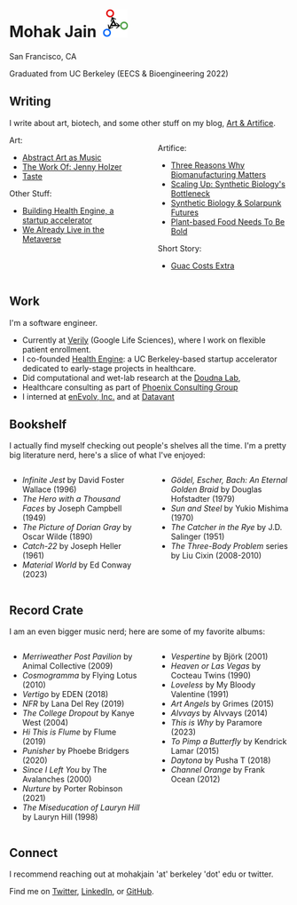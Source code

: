 # Mohak Jain <img className="" src="./simple-logo.png" alt="" height="50rem"/>

San Francisco, CA

Graduated from UC Berkeley (EECS & Bioengineering 2022)

## Writing

I write about art, biotech, and some other stuff on my blog, <a href="https://mohakjain.substack.com/" target="_blank">Art & Artifice</a>.

<div style="display: flex; justify-content: space-between;">

<div style="flex: 1; padding-right: 1rem;">
Art:

- <a href="https://mohakjain.substack.com/p/to-look-at-an-abstract-art-piece" target="_blank">Abstract Art as Music</a>
- <a href="https://mohakjain.substack.com/p/the-work-of-jenny-holzer" target="_blank">The Work Of: Jenny Holzer</a>
- <a href="https://mohakjain.substack.com/p/taste" target="_blank">Taste</a>

Other Stuff:

- <a href="https://mohakjain.substack.com/p/starting-health-engine-a-startup" target="_blank">Building Health Engine, a startup accelerator</a>
- <a href="https://mohakjain.substack.com/p/we-already-live-in-the-metaverse" target="_blank">We Already Live in the Metaverse</a>

</div>
<div style="flex: 1; padding-left: 1rem;">

Artifice:

- <a href="https://mohakjain.substack.com/p/three-reasons-why-biomanufacturing" target="_blank">Three Reasons Why Biomanufacturing Matters</a>
- <a href="https://mohakjain.substack.com/p/scaling-up-synthetic-biologys-bottleneck" target="_blank">Scaling Up: Synthetic Biology's Bottleneck</a>
- <a href="https://mohakjain.substack.com/p/synthetic-biology-and-solarpunk-futures" target="_blank">Synthetic Biology & Solarpunk Futures</a>
- <a href="https://mohakjain.substack.com/p/plant-based-food-needs-to-be-bold" target="_blank">Plant-based Food Needs To Be Bold</a>

Short Story:

- <a href="https://mohakjain.substack.com/p/guac-costs-extra" target="_blank">Guac Costs Extra</a>

</div>
</div>

## Work

I'm a software engineer.

- Currently at <a href="https://verily.com/" target="_blank">Verily</a> (Google Life Sciences), where I work on flexible patient enrollment.
- I co-founded <a href="https://www.readysethealth.io/" target="_blank">Health Engine</a>: a UC Berkeley-based startup accelerator dedicated to early-stage projects in healthcare.
- Did computational and wet-lab research at the <a href="https://doudnalab.org/" target="_blank">Doudna Lab</a>,
- Healthcare consulting as part of <a href="https://phoenix.berkeley.edu/" target="_blank">Phoenix Consulting Group</a>
- I interned at <a href="https://www.businesswire.com/news/home/20200319005183/en/Zymergen-Announces-Acquisition-of-enEvolv-Accelerating-Ability-to-Deliver-High-Value-Products-to-Market" target="_blank">enEvolv, Inc.</a> and at <a href="https://datavant.com/" target="_blank">Datavant</a>

## Bookshelf

I actually find myself checking out people's shelves all the time. I'm a pretty big literature nerd, here's a slice of what I've enjoyed:

<div style="display: flex; justify-content: space-between;">

<div style="flex: 1; padding-right: 1rem;">

- _Infinite Jest_ by David Foster Wallace (1996)
- _The Hero with a Thousand Faces_ by Joseph Campbell (1949)
- _The Picture of Dorian Gray_ by Oscar Wilde (1890)
- _Catch-22_ by Joseph Heller (1961)
- _Material World_ by Ed Conway (2023)

</div>

<div style="flex: 1; padding-left: 1rem;">

- _Gödel, Escher, Bach: An Eternal Golden Braid_ by Douglas Hofstadter (1979)
- _Sun and Steel_ by Yukio Mishima (1970)
- _The Catcher in the Rye_ by J.D. Salinger (1951)
- _The Three-Body Problem_ series by Liu Cixin (2008-2010)

</div>

</div>

## Record Crate

I am an even bigger music nerd; here are some of my favorite albums:

<div style="display: flex; justify-content: space-between;">

<div style="flex: 1; padding-right: 1rem;">

- _Merriweather Post Pavilion_ by Animal Collective (2009)
- _Cosmogramma_ by Flying Lotus (2010)
- _Vertigo_ by EDEN (2018)
- _NFR_ by Lana Del Rey (2019)
- _The College Dropout_ by Kanye West (2004)
- _Hi This is Flume_ by Flume (2019)
- _Punisher_ by Phoebe Bridgers (2020)
- _Since I Left You_ by The Avalanches (2000)
- _Nurture_ by Porter Robinson (2021)
- _The Miseducation of Lauryn Hill_ by Lauryn Hill (1998)

</div>

<div style="flex: 1; padding-left: 1rem;">

- _Vespertine_ by Björk (2001)
- _Heaven or Las Vegas_ by Cocteau Twins (1990)
- _Loveless_ by My Bloody Valentine (1991)
- _Art Angels_ by Grimes (2015)
- _Alvvays_ by Alvvays (2014)
- _This is Why_ by Paramore (2023)
- _To Pimp a Butterfly_ by Kendrick Lamar (2015)
- _Daytona_ by Pusha T (2018)
- _Channel Orange_ by Frank Ocean (2012)

</div>

</div>

## Connect

I recommend reaching out at mohakjain 'at' berkeley 'dot' edu or twitter.

Find me on
<a href="https://twitter.com/mohakjain_" target="_blank">Twitter</a>,
<a href="https://www.linkedin.com/in/mohak-jain/" target="_blank">LinkedIn</a>, or
<a href="https://github.com/mohakjain" target="_blank">GitHub</a>.
